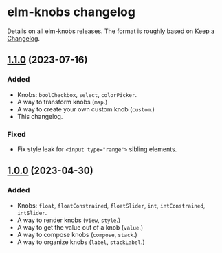 # elm-knobs changelog

Details on all elm-knobs releases. The format is roughly based on [Keep a Changelog](https://keepachangelog.com/en/1.1.0/).

## [1.1.0] (2023-07-16)

[1.1.0]: https://github.com/agj/elm-knobs/tree/1.1.0

### Added

- Knobs: `boolCheckbox`, `select`, `colorPicker`.
- A way to transform knobs (`map`.)
- A way to create your own custom knob (`custom`.)
- This changelog.

### Fixed

- Fix style leak for `<input type="range">` sibling elements.

## [1.0.0] (2023-04-30)

[1.0.0]: https://github.com/agj/elm-knobs/tree/1.0.0

### Added

- Knobs: `float`, `floatConstrained`, `floatSlider`, `int`, `intConstrained`, `intSlider`.
- A way to render knobs (`view`, `style`.)
- A way to get the value out of a knob (`value`.)
- A way to compose knobs (`compose`, `stack`.)
- A way to organize knobs (`label`, `stackLabel`.)

